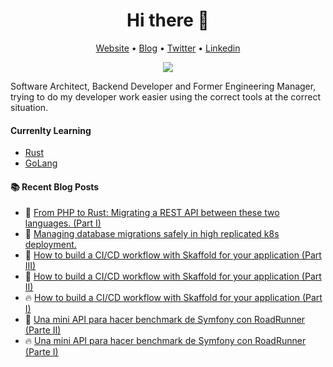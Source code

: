 <h1 align="center">Hi there 👋</h1>

<p align="center">
  <a href="https://www.equationlabs.io?utm_source=github&utm_medium=personal-websites&utm_campaign=organic-referral-traffic&utm_content=profile-link">Website</a> •
  <a href="https://blog.equationlabs.io/">Blog</a> •
  <a href="https://twitter.com/rcastellanosm">Twitter</a> •
  <a href="https://www.linkedin.com/in/raulcastellanos">Linkedin</a>
</p>
<p align="center">
  <img src="https://komarev.com/ghpvc/?username=racastellanosm&style=flat-square"/>
</p>

Software Architect, Backend Developer and Former Engineering Manager, trying to do my developer work easier using the correct tools at the correct situation. 

#### Currenlty Learning
- [Rust](https://www.rust-lang.org)
- [GoLang](https://www.google.com/search?client=safari&rls=en&q=golang&ie=UTF-8&oe=UTF-8)

#### :books: Recent Blog Posts
<!-- BLOGPOSTS:START -->
 - 💫 [From PHP to Rust: Migrating a REST API between these two languages. &lpar;Part I&rpar;](https://blog.equationlabs.io/from-php-to-rust-migrating-a-rest-api-between-these-two-languages-part-i)
 - 🌮 [Managing database migrations safely in high replicated k8s deployment.](https://blog.equationlabs.io/managing-database-migrations-safely-in-high-replicated-k8s-deployment)
 - 💯 [How to build a CI/CD workflow with Skaffold for your application &lpar;Part III&rpar;](https://blog.equationlabs.io/how-to-build-a-cicd-workflow-with-skaffold-for-your-application-part-iii)
 - 🌮 [How to build a CI/CD workflow with Skaffold for your application &lpar;Part II&rpar;](https://blog.equationlabs.io/how-to-build-a-cicd-workflow-with-skaffold-for-your-application-part-ii)
 - 🔥 [How to build a CI/CD workflow with Skaffold for your application &lpar;Part I&rpar;](https://blog.equationlabs.io/cicd-workflow-with-skaffold-for-your-application-part-i)
 - 🚀 [Una mini API para hacer benchmark de Symfony con RoadRunner &lpar;Parte II&rpar;](https://blog.equationlabs.io/una-mini-api-para-hacer-benchmark-de-symfony-con-roadrunner-parte-ii)
 - 🔥 [Una mini API para hacer benchmark de Symfony con RoadRunner &lpar;Parte I&rpar;](https://blog.equationlabs.io/una-mini-api-para-hacer-benchmark-de-symfony-con-roadrunner-parte-i)<!-- BLOGPOSTS:END -->

